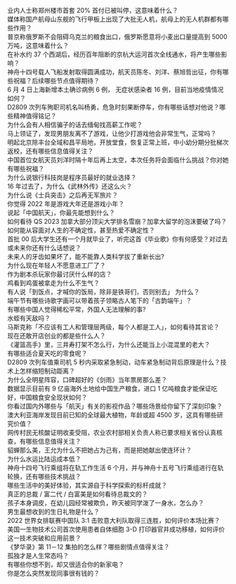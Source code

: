 业内人士称郑州楼市首套  20% 首付已被叫停，这意味着什么？  
媒体称国产航母山东舰的飞行甲板上出现了大批无人机，航母上的无人机群都有哪些作用？  
普京称俄罗斯不会阻碍乌克兰的粮食出口，俄罗斯愿意将小麦出口量提高到 5000 万吨，这意味着什么？  
在补水约 37 个西湖后，经历百年阻断的京杭大运河首次全线通水，将产生哪些影响？  
神舟十四号载人飞船发射取得圆满成功，航天员陈冬、刘洋、蔡旭哲出征，你有哪些祝福？后续哪些节点值得期待？  
6 月 4 日上海新增本土确诊病例 6 例， 无症状感染者 16 例，目前当地疫情情况如何？  
D2809 次列车殉职司机名叫杨勇，危急时刻果断停车，你有哪些话想对他说？哪些精神值得铭记？  
为什么会有人相信骗子的话去缅甸找高薪工作呢？  
马上领证了，发现男朋友离不了游戏，让他少打游戏他会非常生气，正常吗？  
明起北京除丰台全域和昌平局地，开放堂食，恢复正常上班，中小幼分期分批梯次返校，还有哪些信息值得关注？  
中国首位女航天员刘洋时隔十年后再上太空，本次任务将会面临什么挑战？你对她有哪些祝福？  
为什么说银行科技岗是程序员最好的就业选择？  
16 年过去了，为什么《武林外传》还这么火？  
为什么说《士兵突击》之后再无军旅片？  
你觉得 2022 年是游戏大年还是游戏小年？  
说起「中国航天」，你最先能想到什么？  
如何看待 QS 2023 加拿大部分顶尖大学排名雪崩？加拿大留学的泡沫要破了吗？  
如何能从容面对人生的不确定性，甚至热爱不确定性？  
首批 00 后大学生还有一个月就毕业了，听完这首《毕业歌》你有何感受？对过去或未来你还有什么话想说？  
未来人的牙齿如果坏了，能不能靠人类科学拔了重新长出?  
为什么现在年轻人不愿意进工厂了？  
作为剧本杀玩家你最讨厌什么样的店？  
鸡看到鸡蛋被拿走为什么不生气？  
有人说「到饭点，才喊你的饭局，除非是铁哥们，否则别去」 为什么？  
端午节有哪些诗歌字画可以带着孩子领略古人笔下的「古韵端午」？  
有哪些中国人觉得稀松平常，外国人无法理解的事?  
水蛭有天敌吗？  
马斯克称「不应该有工人和管理层两级，每个人都是工人」，如何看待其言论？  
现在还敢开店创业的都是些什么人？  
《灌篮高手》里，三井寿打架不怎么行，为什么还能当上小混混里的老大？  
有哪些适合夏天吃的零食呢？  
D2809 次列车值乘司机 5 秒内采取紧急制动，动车紧急制动背后原理是什么？技术上怎样缩短制动距离？  
为什么全明星阵容，口碑超好的《剑雨》当年票房那么差？  
数据显示目前有 9 亿亩海外土地给中国生产粮食，进口 1 亿吨粮食才能保证吃好，中国粮食安全现状如何？  
你看过国内外哪些与「航天」有关的影视作品？哪些场景给你留下了深刻印象？  
澳大利亚海岸发现目前已知的全球最大植物，年龄或超 4500 岁，这具有哪些研究价值？  
网传村民无核酸证明收麦受阻，农业农村部相关负责人称已要求相关省份认真核查，有哪些信息值得关注？  
貂蝉那么美，王允为什么不把她占为己有，而是把她献出使连环计？  
为什么水运比陆运成本低？  
神舟十四号飞行乘组将在轨工作生活 6 个月，并与神舟十五号飞行乘组进行在轨轮换，还有哪些技术挑战？  
哪些生活中的美好体验，其实源自于科学探索的标杆成就？  
真正的总裁 / 富二代 / 白富美是如何看待总裁文的？  
孩子本身调皮，在幼儿园经常被欺负，昨天被同学泼了一身水，怎么办？  
男生最想收到的生日礼物是什么？  
2022 世界女排联赛中国队 3:1 击败意大利队取得三连胜，如何评价本场比赛？  
美国一生物技术公司首次使用患者自体细胞 3-D 打印器官并成功移植，如何评价这一技术突破和应用前景？  
《梦华录》第 11－12 集拍的怎么样？哪些剧情点值得关注？  
孤独才是人生常态吗？  
有哪些你想不到，却又很适合你的新家电？  
你是怎么突然发现同事很有钱的？  
